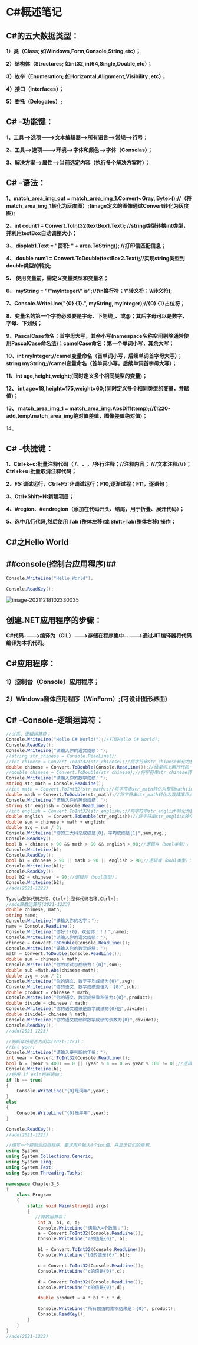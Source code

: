 # C#概述笔记

## C#的五大数据类型：

**1）类（Class; 如Windows,Form,Console,String,etc）；**

**2）结构体（Structures;  如int32,int64,Single,Double,etc）；**

**3）枚举（Enumeration; 如Horizontal,Alignment,Visibility ,etc）；**

**4）接口（interfaces）；**

**5）委托（Delegates）;**

## C# -功能键：

**1、工具-->选项--->文本编辑器-->所有语言-->常规-->行号；**

**2、工具-->选项--->环境-->字体和颜色-->字体（Consolas）；**

**3、解决方案-->属性-->当前选定内容（执行多个解决方案时）；**

## C# -语法：

 **1、match_area_img_out = match_area_img_1.Convert<Gray, Byte>();//（将match_area_img_1转化为灰度图）;(image定义的图像通过Convert转化为灰度图);**

**2、int count1 = Convert.ToInt32(textBox1.Text);  //string类型转换int类型，并利用textBox自动调整大小；**

**3、 displab1.Text = "面积:  " + area.ToString();   //打印信匹配信息；**

**4、 double num1 = Convert.ToDouble(textBox2.Text);//实现string类型到double类型的转换;**              

**5、   使用变量前，需定义变量类型和变量名；**

**6、 myString = "\\"myInteger\\"  is";//(\n换行符；\\"转义符；\\\转义符);**

**7、Console.WriteLine("{0} {1}.", myString, myInteger);//{0} {1}占位符；**

**8、变量名的第一个字符必须要是字母、下划线_、或@；其后字母可以是数字、字母、下划线；**

**9、PascalCase命名：首字母大写，其余小写(namespace名称空间剔除通常使用PascalCase命名法)；camelCase命名：第一个单词小写，其余大写；**

**10、int myInteger;//camel变量命名（首单词小写，后续单词首字母大写）； string myString;//camel变量命名（首单词小写，后续单词首字母大写）；**

**11、int age,height,weight;(同时定义多个相同类型的变量)；**        

**12、 int age=18,height=175,weight=60;(同时定义多个相同类型的变量，并赋值)；**

**13、 match_area_img_1 = match_area_img.AbsDiff(temp);//(1220-add,temp\match_area_img绝对值差值，图像差值绝对值)；**

14、

## C# -快捷键：

**1、Ctrl+k+c:批量注释代码（ /*、、、*/多行注释；//注释内容； ///文本注释///）；Ctrl+k+u:批量取消注释代码；**

**2、F5:调试运行，Ctrl+F5:非调试运行；F10,逐渐过程；F11，逐语句；**

**3、Ctrl+Shift+N:新建项目；**

**4、#region、#endregion（添加在代码开头、结尾，用于折叠、展开代码）；**

**5、选中几行代码,然后使用 Tab (整体左移)或 Shift+Tab(整体右移) 操作；**

## C#之Hello World

## ##console(控制台应用程序)##

```c#
Console.WriteLine("Hello World");

Console.ReadKey();
```

![image-20211218102330035](C:\Users\eivision\AppData\Roaming\Typora\typora-user-images\image-20211218102330035.png)

## **创建.NET应用程序的步骤：**

**C#代码---->编译为（CIL）--->存储在程序集中----->通过JIT编译器将代码编译为本机代码。**

## C#应用程序：

### 1）控制台（Console）应用程序；

### 2）Windows窗体应用程序（WinForm）;(可设计图形界面)

## C# -Console-逻辑运算符：

```c#
//关系、逻辑运算符；
Console.WriteLine("Hello C# World!");//打印Hello C# World!;
Console.ReadKey();
Console.WriteLine("请输入你的语文成绩：");
//string str_chinese = Console.ReadLine();
//int chinese = Convert.ToInt32(str_chinese);//将字符串str_chinese转化为整型chinese(int32);
double chinese = Convert.ToDouble(Console.ReadLine());//结果同上两行代码一样；
//double chinese = Convert.ToDouble(str_chinese);//将字符串str_chinese转化为双精度浮点型chinese(double);
Console.WriteLine("请输入你的数学成绩：");
string str_math = Console.ReadLine();
//int math = Convert.ToInt32(str_math);//将字符串str_math转化为整型math(int32);
double math = Convert.ToDouble(str_math);//将字符串str_math转化为双精度浮点型math(double);
Console.WriteLine("请输入你的英语成绩：");
string str_english = Console.ReadLine();
//int english = Convert.ToInt32(str_english);//将字符串str_english转化为整型english(int32);
double english  = Convert.ToDouble(str_english);//将字符串str_english转化为双精度浮点型english(double);
double sum = chinese + math + english;
double avg = sum / 3;
Console.WriteLine("你的三大科总成绩是{0}，平均成绩是{1}",sum,avg);
Console.ReadKey();
bool b = chinese > 90 && math > 90 && english > 90;//逻辑与（bool类型）；
Console.WriteLine(b);
Console.ReadKey();
bool b1 = chinese > 90 || math > 90 || english > 90;//逻辑或（bool类型）；
Console.WriteLine(b1);
Console.ReadKey();
bool b2 = chinese != 90;//逻辑非（bool类型）；
Console.WriteLine(b2);
//add(2021-1222)
```

```c#
Typota整体代码左移，Ctrl+[;整体代码右移,Ctrl+];
//add算数运算符(2021-1223)
double chinese, math;
string name;
Console.WriteLine("请输入你的名字：");
name = Console.ReadLine();
Console.WriteLine("你好！{0}，欢迎你！！！",name);
Console.WriteLine("请输入你的语文成绩：");
chinese = Convert.ToDouble(Console.ReadLine());
Console.WriteLine("请输入你的数学成绩：");
math = Convert.ToDouble(Console.ReadLine());
double sum = chinese + math; 
Console.WriteLine("你的考试总成绩为：{0}",sum);
double sub =Math.Abs(chinese-math);
double avg = sum / 2;
Console.WriteLine("你的语文、数学平均成绩为{0}",avg);
Console.WriteLine("你的语文、数学成绩差值为：{0}",sub);
double product = chinese * math;
Console.WriteLine("你的语文、数学成绩乘积值为:{0}",product);
double divide = chinese / math;
Console.WriteLine("你的语文成绩是数学成绩的{0}倍",divide);
double divide1= chinese % math;
Console.WriteLine("你的语文成绩除数学成绩的余数为{0}",divide1);
Console.ReadKey();
//add(2021-1223)
```

```c#
//判断年份是否为闰年(2021-1223)；
//int year;
Console.WriteLine("请输入要判断的年份：");
int year = Convert.ToInt32(Console.ReadLine());
bool b = (year % 400) == 0 || (year % 4 == 0 && year % 100 != 0);//逻辑与的优先级妖高于逻辑或；
Console.WriteLine(b);
//使用 if esle判断语句；
if (b == true)
{
    Console.WriteLine("{0}是闰年",year);
}
else
{
    Console.WriteLine("{0}是平年",year);
}

Console.ReadKey();
//add(2021-1223)
```

```c#
//编写一个控制台应用程序，要求用户输入4个int值，并显示它们的乘积。
using System;
using System.Collections.Generic;
using System.Linq;
using System.Text;
using System.Threading.Tasks;
 
namespace Chapter3_5
{
    class Program
    {
        static void Main(string[] args)
        {
           //算数运算符；
            int a, b1, c, d;
            Console.WriteLine("请输入4个数值：");
            a = Convert.ToInt32(Console.ReadLine());
            Console.WriteLine("a的值是{0}", a);

            b1 = Convert.ToInt32(Console.ReadLine());
            Console.WriteLine("b1的值是{0}",b1);

            c = Convert.ToInt32(Console.ReadLine());
            Console.WriteLine("c的值是{0}",c);

            d = Convert.ToInt32(Console.ReadLine());
            Console.WriteLine("d的值是{0}",d);

            double product = a * b1 * c * d; 

            Console.WriteLine("所有数值的乘积结果是：{0}", product);
            Console.ReadKey();
        }
    }
}
//add(2021-1223)
```

